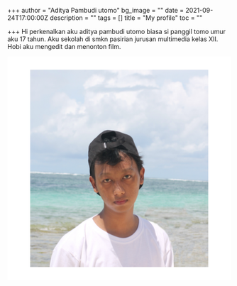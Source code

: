 +++
author = "Aditya Pambudi utomo"
bg_image = ""
date = 2021-09-24T17:00:00Z
description = ""
tags = []
title = "My profile"
toc = ""

+++
Hi perkenalkan aku aditya pambudi utomo biasa si panggil tomo umur aku 17 tahun. Aku sekolah di smkn pasirian jurusan multimedia kelas XII. Hobi aku mengedit dan menonton film.

![](/uploads/new-project-224-6cb53fd.png)